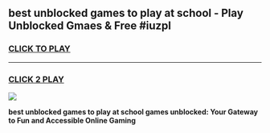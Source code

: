 
## best unblocked games to play at school - Play Unblocked Gmaes & Free #iuzpl
<h3>
<a href="https://news.freeplayer.one?title=best_unblocked_games_to_play_at_school&ref=03M">CLICK TO PLAY</a></h3>
<hr>

<h3>
<a href="https://news.freeplayer.one?title=best_unblocked_games_to_play_at_school&ref=03M">CLICK 2 PLAY</a>
  
</h3>

<a href="https://news.freeplayer.one?title=best_unblocked_games_to_play_at_school&ref=03M"><img src="https://clearcache.store/games.png"></a>


**best unblocked games to play at school games unblocked: Your Gateway to Fun and Accessible Online Gaming**
